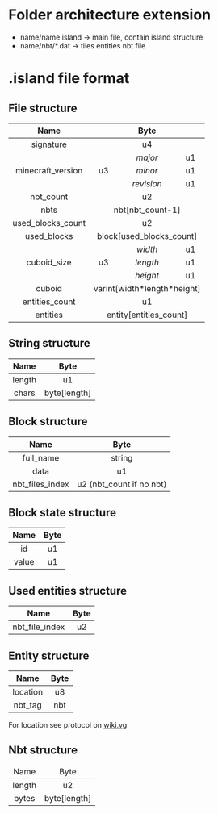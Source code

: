 # Folder architecture extension 
* name/name.island -> main file, contain island structure
* name/nbt/*.dat -> tiles entities nbt file

# .island file format

## File structure

<table style="text-align:center">
<thead>
  <tr>
    <th>Name</th>
    <th colspan="3">Byte</th>
  </tr>
</thead>
<tbody>
  <tr>
    <td>signature</td>
    <td colspan="3">u4</td>
  </tr>
  <tr>
    <td rowspan="3">minecraft_version</td>
    <td rowspan="3">u3</td>
    <td style="font-style:italic">major</td>
    <td>u1</td>
  </tr>
  <tr>
    <td style="font-style:italic">minor</td>
    <td>u1</td>
  </tr>
  <tr>
    <td style="font-style:italic">revision</td>
    <td>u1</td>
  </tr>
  <tr>
    <td>nbt_count</td>
    <td colspan="3">u2</td>
  </tr>
  <tr>
    <td>nbts</td>
    <td colspan="3">nbt[nbt_count-1]</td>
  </tr>
  <tr>
    <td>used_blocks_count</td>
    <td colspan="3">u2</td>
  </tr>
  <tr>
    <td>used_blocks</td>
    <td colspan="3">block[used_blocks_count]</td>
  </tr>
  <tr>
    <td rowspan="3">cuboid_size</td>
    <td rowspan="3">u3</td>
    <td style="font-style:italic">width</td>
    <td>u1</td>
  </tr>
  <tr>
    <td style="font-style:italic">length</td>
    <td>u1</td>
  </tr>
  <tr>
    <td style="font-style:italic">height</td>
    <td>u1</td>
  </tr>
  <tr>
    <td>cuboid</td>
    <td colspan="3">varint[width*length*height]</td>
  </tr>
  <tr>
    <td>entities_count</td>
    <td colspan="3">u1</td>
  </tr>
  <tr>
    <td>entities</td>
    <td colspan="3">entity[entities_count]</td>
  </tr>
</tbody>
</table>

## String structure

<table style="text-align:center">
<thread>
  <tr>
    <th>Name</th>
    <th colspan="3">Byte</th>
  </tr>
</thread>
<tbody>
  <tr>
    <td>length</td>
    <td>u1</td>
  </tr>
  <tr>
    <td>chars</td>
    <td>byte[length]</td>
  </tr>
</tbody>
</table>

## Block structure

<table style="text-align:center">
<thead>
  <tr>
    <th>Name</th>
    <th colspan="3">Byte</th>
  </tr>
</thead>
<tbody>
  <tr>
    <td>full_name<br></td>
    <td colspan="3">string<br></td>
  </tr>
  <tr>
    <td rowspan="3">data</td>
    <td colspan="3" rowspan="3">u1</td>
  </tr>
  <tr>
  </tr>
  <tr>
  </tr>
  <tr>
    <td>nbt_files_index</td>
    <td>u2 (nbt_count if no nbt)</td>
  </tr>
</tbody>
</table>

## Block state structure

<table style="text-align:center">
<thead>
  <tr>
    <th>Name</th>
    <th>Byte</th>
  </tr>
</thead>
<tbody>
  <tr>
    <td>id</td>
    <td>u1</td>
  </tr>
  <tr>
    <td>value</td>
    <td>u1</td>
  </tr>
</tbody>
</table>

## Used entities structure

<table style="text-align:center">
<thead>
  <tr>
    <th>Name</th>
    <th>Byte</th>
  </tr>
</thead>
<tbody>
  <tr>
    <td>nbt_file_index</td>
    <td>u2</td>
  </tr>
</tbody>
</table>

## Entity structure

<table style="text-align:center">
<thead>
  <tr>
    <th>Name</th>
    <th colspan="3">Byte</th>
  </tr>
</thead>
<tbody>
  <tr>
    <td>location</td>
    <td>u8</td>
  </tr>
  <tr>
    <td>nbt_tag</td>
    <td>nbt</td>
  </tr>
</tbody>
</table>

For location see protocol on [wiki.vg](https://wiki.vg/Protocol#Position)

## Nbt structure

<table style="text-align:center">
<thead>
  <td>Name</td>
  <td>Byte</td>
</thead>
<tbody>
  <tr>
    <td>length</td>
    <td>u2</td>
  </tr>
  <tr>
    <td>bytes</td>
    <td>byte[length]</td>
  </tr>
</tbody>
</table>